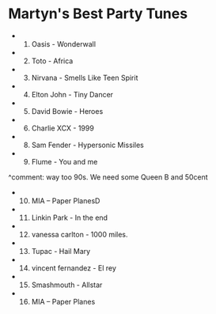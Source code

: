 
Martyn's Best Party Tunes
=========================

* 1) Oasis - Wonderwall
* 2) Toto - Africa
* 3) Nirvana - Smells Like Teen Spirit
* 4) Elton John - Tiny Dancer
* 5) David Bowie - Heroes
* 6) Charlie XCX - 1999
* 8) Sam Fender - Hypersonic Missiles
* 9) Flume - You and me

^comment: way too 90s. We need some Queen B and 50cent

* 10) MIA – Paper PlanesD
* 11) Linkin Park - In the end
* 12) vanessa carlton - 1000 miles.
* 13) Tupac - Hail Mary
* 14) vincent fernandez - El rey
* 15) Smashmouth - Allstar
* 16) MIA – Paper Planes

